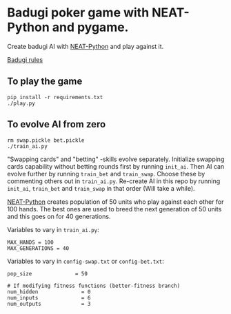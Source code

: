 # Badugi poker game with NEAT-Python and pygame.

Create badugi AI with [NEAT-Python](https://neat-python.readthedocs.io/en/latest/) and play against it.

[Badugi rules](https://en.wikipedia.org/wiki/Badugi)

## To play the game

```
pip install -r requirements.txt
./play.py
```

## To evolve AI from zero

```
rm swap.pickle bet.pickle
./train_ai.py
```

"Swapping cards" and "betting" -skills evolve separately. Initialize swapping cards capability without betting rounds first by running `init_ai`. Then AI can evolve further by running `train_bet` and `train_swap`. Choose these by commenting others out in `train_ai.py`. Re-create AI in this repo by running `init_ai`, `train_bet` and `train_swap` in that order (Will take a while).

[NEAT-Python](https://neat-python.readthedocs.io/en/latest/) creates population of 50 units who play against each other for 100 hands. The best ones are used to breed the next generation of 50 units and this goes on for 40 generations.

Variables to vary in `train_ai.py`:

```
MAX_HANDS = 100
MAX_GENERATIONS = 40
```

Variables to vary in `config-swap.txt` or `config-bet.txt`:

```
pop_size              = 50

# If modifying fitness functions (better-fitness branch)
num_hidden              = 0
num_inputs              = 6
num_outputs             = 3
```
